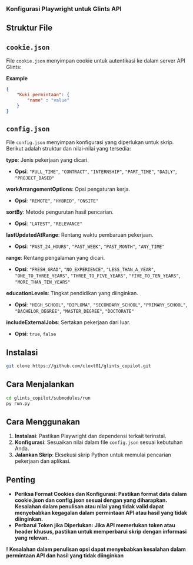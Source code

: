 ### Konfigurasi Playwright untuk Glints API

## Struktur File

## `cookie.json`

File `cookie.json` menyimpan cookie untuk autentikasi ke dalam server API Glints:

**Example**
```json
{
	"Kuki permintaan": {
		"name" : "value"
	}
}
```

## `config.json`

File `config.json` menyimpan konfigurasi yang diperlukan untuk skrip. Berikut adalah struktur dan nilai-nilai yang tersedia:

**type**: Jenis pekerjaan yang dicari.
- **Opsi**: `"FULL_TIME"`, `"CONTRACT"`, `"INTERNSHIP"`, `"PART_TIME"`, `"DAILY"`, `"PROJECT_BASED"`

**workArrangementOptions**: Opsi pengaturan kerja.
- **Opsi**: `"REMOTE"`, `"HYBRID"`, `"ONSITE"`

**sortBy**: Metode pengurutan hasil pencarian.
- **Opsi**: `"LATEST"`, `"RELEVANCE"`

**lastUpdatedAtRange**: Rentang waktu pembaruan pekerjaan.
- **Opsi**: `"PAST_24_HOURS"`, `"PAST_WEEK"`, `"PAST_MONTH"`, `"ANY_TIME"`

**range**: Rentang pengalaman yang dicari.
- **Opsi**: `"FRESH_GRAD"`, `"NO_EXPERIENCE"`, `"LESS_THAN_A_YEAR"`, `"ONE_TO_THREE_YEARS"`, `"THREE_TO_FIVE_YEARS"`, `"FIVE_TO_TEN_YEARS"`, `"MORE_THAN_TEN_YEARS"`

**educationLevels**: Tingkat pendidikan yang diinginkan.
- **Opsi**: `"HIGH_SCHOOL"`, `"DIPLOMA"`, `"SECONDARY_SCHOOL"`, `"PRIMARY_SCHOOL"`, `"BACHELOR_DEGREE"`, `"MASTER_DEGREE"`, `"DOCTORATE"`

**includeExternalJobs**: Sertakan pekerjaan dari luar.
- **Opsi**: `true`, `false`

## Instalasi
```bash
git clone https://github.com/cloxt01/glints_copilot.git
```

## Cara Menjalankan

```bash
cd glints_copilot/submodules/run
py run.py
```

## Cara Menggunakan

1. **Instalasi**: Pastikan Playwright dan dependensi terkait terinstal.
2. **Konfigurasi**: Sesuaikan nilai dalam file `config.json` sesuai kebutuhan Anda.
3. **Jalankan Skrip**: Eksekusi skrip Python untuk memulai pencarian pekerjaan dan aplikasi.


## Penting

- **Periksa Format Cookies dan Konfigurasi: Pastikan format data dalam cookie.json dan config.json sesuai dengan yang diharapkan. Kesalahan dalam penulisan atau nilai yang tidak valid dapat menyebabkan kegagalan dalam permintaan API atau hasil yang tidak diinginkan.**
- **Perbarui Token jika Diperlukan: Jika API memerlukan token atau header khusus, pastikan untuk memperbarui skrip dengan informasi yang relevan.**

**!** **Kesalahan dalam penulisan opsi dapat menyebabkan kesalahan dalam permintaan API dan hasil yang tidak diinginkan**

